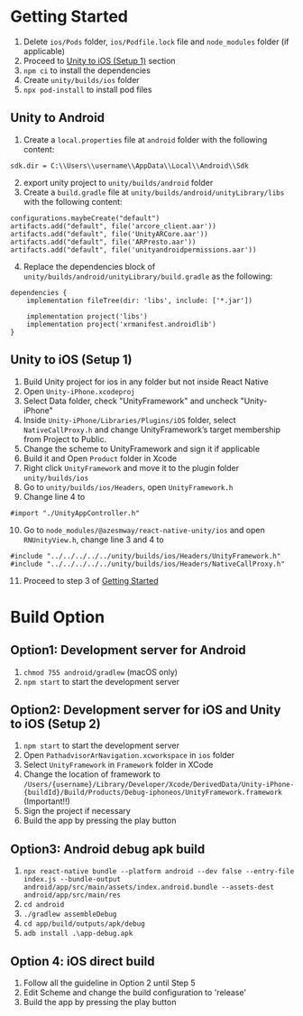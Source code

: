 # Getting Started
1. Delete `ios/Pods` folder, `ios/Podfile.lock` file and `node_modules` folder (if applicable)
2. Proceed to [Unity to iOS (Setup 1)](#unity-to-ios-setup-1) section
3. `npm ci` to install the dependencies
4. Create `unity/builds/ios` folder 
5. `npx pod-install` to install pod files

## Unity to Android
1. Create a `local.properties` file at `android` folder with the following content:
```
sdk.dir = C:\\Users\\username\\AppData\\Local\\Android\\Sdk
```
2. export unity project to `unity/builds/android` folder
3. Create a `build.gradle` file at `unity/builds/android/unityLibrary/libs` with the following content:
```
configurations.maybeCreate("default")
artifacts.add("default", file('arcore_client.aar'))
artifacts.add("default", file('UnityARCore.aar'))
artifacts.add("default", file('ARPresto.aar'))
artifacts.add("default", file('unityandroidpermissions.aar'))
```

4. Replace the dependencies block of `unity/builds/android/unityLibrary/build.gradle` as the following:
```
dependencies {
    implementation fileTree(dir: 'libs', include: ['*.jar'])

    implementation project('libs')
    implementation project('xrmanifest.androidlib') 
}
```

## Unity to iOS (Setup 1)
1. Build Unity project for ios in any folder but not inside React Native
2. Open `Unity-iPhone.xcodeproj`
3. Select Data folder, check "UnityFramework" and uncheck "Unity-iPhone"
4. Inside `Unity-iPhone/Libraries/Plugins/iOS` folder, select `NativeCallProxy.h` and change UnityFramework’s target membership from Project to Public.
5. Change the scheme to UnityFramework and sign it if applicable
6. Build it and Open `Product` folder in Xcode
7. Right click `UnityFramework` and move it to the plugin folder `unity/builds/ios`
8. Go to `unity/builds/ios/Headers`, open `UnityFramework.h`
9. Change line 4 to 
```
#import "./UnityAppController.h"
```
10. Go to `node_modules/@azesmway/react-native-unity/ios` and open `RNUnityView.h`, change line 3 and 4 to
```
#include "../../../../../unity/builds/ios/Headers/UnityFramework.h"
#include "../../../../../unity/builds/ios/Headers/NativeCallProxy.h"
```
11. Proceed to step 3 of [Getting Started](#getting-started)

# Build Option
## Option1: Development server for Android
1. `chmod 755 android/gradlew` (macOS only)
2. `npm start` to start the development server

## Option2: Development server for iOS and Unity to iOS (Setup 2)
1. `npm start` to start the development server
2. Open `PathadvisorArNavigation.xcworkspace` in `ios` folder
3. Select `UnityFramework` in `Framework` folder in XCode
4. Change the location of framework to `/Users/{username}/Library/Developer/Xcode/DerivedData/Unity-iPhone-{buildId}/Build/Products/Debug-iphoneos/UnityFramework.framework` (Important!!)
5. Sign the project if necessary
6. Build the app by pressing the play button

## Option3: Android debug apk build
1. `npx react-native bundle --platform android --dev false --entry-file index.js --bundle-output android/app/src/main/assets/index.android.bundle --assets-dest android/app/src/main/res`
2. `cd android`
3. `./gradlew assembleDebug`
4. `cd app/build/outputs/apk/debug`
5. `adb install .\app-debug.apk`

## Option 4: iOS direct build
1. Follow all the guideline in Option 2 until Step 5
2. Edit Scheme and change the build configuration to 'release'
3. Build the app by pressing the play button
